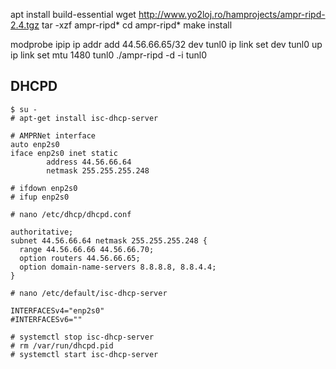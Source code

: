 apt install build-essential
wget http://www.yo2loj.ro/hamprojects/ampr-ripd-2.4.tgz
tar -xzf ampr-ripd*
cd ampr-ripd*
make install

modprobe ipip
ip addr add 44.56.66.65/32 dev tunl0
ip link set dev tunl0 up
ip link set mtu 1480 tunl0
./ampr-ripd -d -i tunl0


## DHCPD

```
$ su -
# apt-get install isc-dhcp-server
```

```
# AMPRNet interface
auto enp2s0
iface enp2s0 inet static
        address 44.56.66.64
        netmask 255.255.255.248
```

```
# ifdown enp2s0
# ifup enp2s0
```

```
# nano /etc/dhcp/dhcpd.conf
```

```
authoritative;
subnet 44.56.66.64 netmask 255.255.255.248 {
  range 44.56.66.66 44.56.66.70;
  option routers 44.56.66.65;
  option domain-name-servers 8.8.8.8, 8.8.4.4;
}
```

```
# nano /etc/default/isc-dhcp-server
```

```
INTERFACESv4="enp2s0"
#INTERFACESv6=""
```

```
# systemctl stop isc-dhcp-server
# rm /var/run/dhcpd.pid
# systemctl start isc-dhcp-server
```

